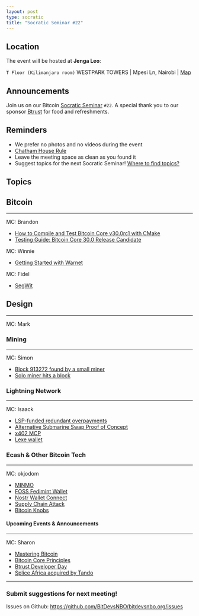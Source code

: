 ```yaml
---
layout: post
type: socratic
title: "Socratic Seminar #22"
---
```


## Location

The event will be hosted at **Jenga Leo**:

`T Floor (Kilimanjaro room)` WESTPARK TOWERS | Mpesi Ln, Nairobi | [Map](https://maps.app.goo.gl/jA86RuyuBKcE4eA47)

## Announcements

Join us on our Bitcoin [Socratic Seminar](/about) `#22`. A special thank you to our
sponsor [Btrust](http://btrust.tech/) for food and refreshments.

## Reminders

- We prefer no photos and no videos during the event
- [Chatham House Rule](https://www.chathamhouse.org/about-us/chatham-house-rule)
- Leave the meeting space as clean as you found it
- Suggest topics for the next Socratic Seminar! [Where to find topics?](/about/find-topics)

## Topics

## Bitcoin

---

MC: Brandon

- [How to Compile and Test Bitcoin Core v30.0rc1 with CMake](https://gist.github.com/BrandonOdiwuor/6402985be803e161074c25674714166c)
- [Testing Guide: Bitcoin Core 30.0 Release Candidate](https://github.com/bitcoin-core/bitcoin-devwiki/wiki/30.0-Release-Candidate-Testing-Guide)

MC: Winnie

- [Getting Started with Warnet](https://github.com/bitcoin-dev-project/warnet-demo-project)

MC: Fidel

- [SegWit](https://learnmeabitcoin.com/beginners/guide/segwit/)

## Design

---

MC: Mark

### Mining

---

MC: Simon

- [Block 913272 found by a small miner](https://x.com/ocean_mining/status/1964419364326953182)
- [Solo miner hits a block](https://mempool.space/block/0000000000000000000180aab2a364d0baeddacf4048d0600065390a81651829)

### Lightning Network

---

MC: Isaack

- [LSP-funded redundant overpayments](https://delvingbitcoin.org/t/multichannel-and-multiptlc-towards-a-global-high-availability-consistent-partition-tolerant-database-for-bitcoin-payments/1983)
- [Alternative Submarine Swap Proof of Concept](https://github.com/supertestnet/papa-swap)
- [x402 MCP](https://vercel.com/blog/introducing-x402-mcp-open-protocol-payments-for-mcp-tools)
- [Lexe wallet](https://open.substack.com/pub/spiralbtc/p/lexe-uses-ldk-to-run-self-custodial?utm_source=share&utm_medium=android&r=1icuw7)

### Ecash & Other Bitcoin Tech

---

MC: okjodom

- [MINMO](https://github.com/minmoto/pleb)
- [FOSS Fedimint Wallet](https://x.com/fedimint/status/1968011010570387696?t=BXVX5DzOOC49CONxc6rhEA&s=19)
- [Nostr Wallet Connect](https://x.com/nwc_dev/status/1965460467872362838)
- [Supply Chain Attack](https://x.com/P3b7_/status/1965094840959410230)
- [Bitcoin Knobs](https://x.com/miketwenty1/status/1964754852158079251?t=m4CQ7x0Yl-XNLzzf7nYqww&s=19)

#### Upcoming Events & Announcements

---

MC: Sharon

- [Mastering Bitcoin](https://x.com/dadadevs/status/1969005045329924492?s=46)
- [Bitcoin Core Principles](https://x.com/btrust_builders/status/1963893611134640489?t=KpyN0EWlBkV68VIGygxAsA&s=19)
- [Btrust Developer Day](https://devday.btrust.tech/)
- [Splice Africa acquired by Tando](https://x.com/Vlad_kwasi/status/1970347757761122601)

---

### Submit suggestions for next meeting!

Issues on Github: https://github.com/BitDevsNBO/bitdevsnbo.org/issues
